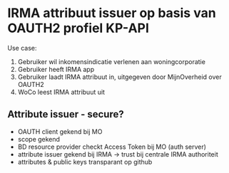 # IRMA attribuut issuer op basis van OAUTH2 profiel KP-API

Use case:

1. Gebruiker wil inkomensindicatie verlenen aan woningcorporatie
2. Gebruiker heeft IRMA app
3. Gebruiker laadt IRMA attribuut in, uitgegeven door MijnOverheid over OAUTH2
4. WoCo leest IRMA attribuut uit

## Attribute issuer - secure?

* OAUTH client gekend bij MO
* scope gekend
* BD resource provider checkt Access Token bij MO (auth server)
* attribute issuer gekend bij IRMA -> trust bij centrale IRMA authoriteit
* attributes & public keys transparant op github
